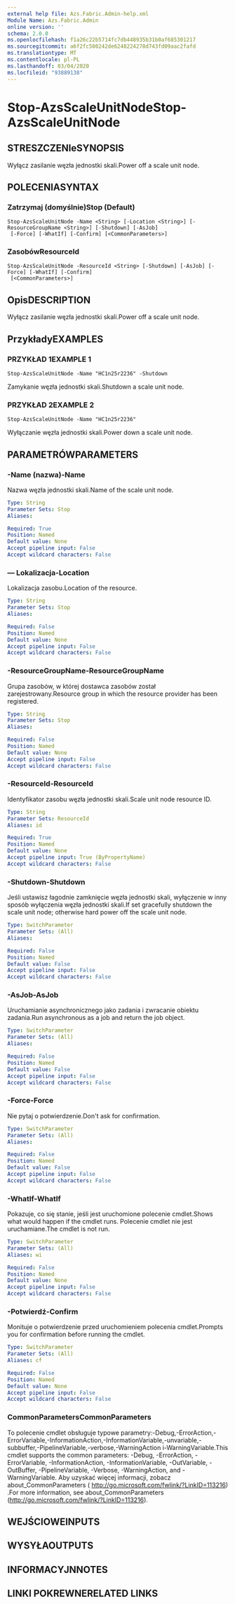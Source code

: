 ```yaml
---
external help file: Azs.Fabric.Admin-help.xml
Module Name: Azs.Fabric.Admin
online version: ''
schema: 2.0.0
ms.openlocfilehash: f1a26c22b5714fc7db448935b31b0af685301217
ms.sourcegitcommit: a6f2fc500242de6248224278d743fd09aac2fafd
ms.translationtype: MT
ms.contentlocale: pl-PL
ms.lasthandoff: 03/04/2020
ms.locfileid: "93889138"
---
```

# <span data-ttu-id="76b50-101">Stop-AzsScaleUnitNode</span><span class="sxs-lookup"><span data-stu-id="76b50-101">Stop-AzsScaleUnitNode</span></span>

## <span data-ttu-id="76b50-102">STRESZCZENIe</span><span class="sxs-lookup"><span data-stu-id="76b50-102">SYNOPSIS</span></span>
<span data-ttu-id="76b50-103">Wyłącz zasilanie węzła jednostki skali.</span><span class="sxs-lookup"><span data-stu-id="76b50-103">Power off a scale unit node.</span></span>

## <span data-ttu-id="76b50-104">POLECENIA</span><span class="sxs-lookup"><span data-stu-id="76b50-104">SYNTAX</span></span>

### <span data-ttu-id="76b50-105">Zatrzymaj (domyślnie)</span><span class="sxs-lookup"><span data-stu-id="76b50-105">Stop (Default)</span></span>
```
Stop-AzsScaleUnitNode -Name <String> [-Location <String>] [-ResourceGroupName <String>] [-Shutdown] [-AsJob]
 [-Force] [-WhatIf] [-Confirm] [<CommonParameters>]
```

### <span data-ttu-id="76b50-106">Zasobów</span><span class="sxs-lookup"><span data-stu-id="76b50-106">ResourceId</span></span>
```
Stop-AzsScaleUnitNode -ResourceId <String> [-Shutdown] [-AsJob] [-Force] [-WhatIf] [-Confirm]
 [<CommonParameters>]
```

## <span data-ttu-id="76b50-107">Opis</span><span class="sxs-lookup"><span data-stu-id="76b50-107">DESCRIPTION</span></span>
<span data-ttu-id="76b50-108">Wyłącz zasilanie węzła jednostki skali.</span><span class="sxs-lookup"><span data-stu-id="76b50-108">Power off a scale unit node.</span></span>

## <span data-ttu-id="76b50-109">Przykłady</span><span class="sxs-lookup"><span data-stu-id="76b50-109">EXAMPLES</span></span>

### <span data-ttu-id="76b50-110">PRZYKŁAD 1</span><span class="sxs-lookup"><span data-stu-id="76b50-110">EXAMPLE 1</span></span>
```
Stop-AzsScaleUnitNode -Name "HC1n25r2236" -Shutdown
```

<span data-ttu-id="76b50-111">Zamykanie węzła jednostki skali.</span><span class="sxs-lookup"><span data-stu-id="76b50-111">Shutdown a scale unit node.</span></span>

### <span data-ttu-id="76b50-112">PRZYKŁAD 2</span><span class="sxs-lookup"><span data-stu-id="76b50-112">EXAMPLE 2</span></span>
```
Stop-AzsScaleUnitNode -Name "HC1n25r2236"
```

<span data-ttu-id="76b50-113">Wyłączanie węzła jednostki skali.</span><span class="sxs-lookup"><span data-stu-id="76b50-113">Power down a scale unit node.</span></span>

## <span data-ttu-id="76b50-114">PARAMETRÓW</span><span class="sxs-lookup"><span data-stu-id="76b50-114">PARAMETERS</span></span>

### <span data-ttu-id="76b50-115">-Name (nazwa)</span><span class="sxs-lookup"><span data-stu-id="76b50-115">-Name</span></span>
<span data-ttu-id="76b50-116">Nazwa węzła jednostki skali.</span><span class="sxs-lookup"><span data-stu-id="76b50-116">Name of the scale unit node.</span></span>

```yaml
Type: String
Parameter Sets: Stop
Aliases:

Required: True
Position: Named
Default value: None
Accept pipeline input: False
Accept wildcard characters: False
```

### <span data-ttu-id="76b50-117">— Lokalizacja</span><span class="sxs-lookup"><span data-stu-id="76b50-117">-Location</span></span>
<span data-ttu-id="76b50-118">Lokalizacja zasobu.</span><span class="sxs-lookup"><span data-stu-id="76b50-118">Location of the resource.</span></span>

```yaml
Type: String
Parameter Sets: Stop
Aliases:

Required: False
Position: Named
Default value: None
Accept pipeline input: False
Accept wildcard characters: False
```

### <span data-ttu-id="76b50-119">-ResourceGroupName</span><span class="sxs-lookup"><span data-stu-id="76b50-119">-ResourceGroupName</span></span>
<span data-ttu-id="76b50-120">Grupa zasobów, w której dostawca zasobów został zarejestrowany.</span><span class="sxs-lookup"><span data-stu-id="76b50-120">Resource group in which the resource provider has been registered.</span></span>

```yaml
Type: String
Parameter Sets: Stop
Aliases:

Required: False
Position: Named
Default value: None
Accept pipeline input: False
Accept wildcard characters: False
```

### <span data-ttu-id="76b50-121">-ResourceId</span><span class="sxs-lookup"><span data-stu-id="76b50-121">-ResourceId</span></span>
<span data-ttu-id="76b50-122">Identyfikator zasobu węzła jednostki skali.</span><span class="sxs-lookup"><span data-stu-id="76b50-122">Scale unit node resource ID.</span></span>

```yaml
Type: String
Parameter Sets: ResourceId
Aliases: id

Required: True
Position: Named
Default value: None
Accept pipeline input: True (ByPropertyName)
Accept wildcard characters: False
```

### <span data-ttu-id="76b50-123">-Shutdown</span><span class="sxs-lookup"><span data-stu-id="76b50-123">-Shutdown</span></span>
<span data-ttu-id="76b50-124">Jeśli ustawisz łagodnie zamknięcie węzła jednostki skali, wyłączenie w inny sposób wyłączenia węzła jednostki skali.</span><span class="sxs-lookup"><span data-stu-id="76b50-124">If set gracefully shutdown the scale unit node; otherwise hard power off the scale unit node.</span></span>

```yaml
Type: SwitchParameter
Parameter Sets: (All)
Aliases:

Required: False
Position: Named
Default value: False
Accept pipeline input: False
Accept wildcard characters: False
```

### <span data-ttu-id="76b50-125">-AsJob</span><span class="sxs-lookup"><span data-stu-id="76b50-125">-AsJob</span></span>
<span data-ttu-id="76b50-126">Uruchamianie asynchronicznego jako zadania i zwracanie obiektu zadania.</span><span class="sxs-lookup"><span data-stu-id="76b50-126">Run asynchronous as a job and return the job object.</span></span>

```yaml
Type: SwitchParameter
Parameter Sets: (All)
Aliases:

Required: False
Position: Named
Default value: False
Accept pipeline input: False
Accept wildcard characters: False
```

### <span data-ttu-id="76b50-127">-Force</span><span class="sxs-lookup"><span data-stu-id="76b50-127">-Force</span></span>
<span data-ttu-id="76b50-128">Nie pytaj o potwierdzenie.</span><span class="sxs-lookup"><span data-stu-id="76b50-128">Don't ask for confirmation.</span></span>

```yaml
Type: SwitchParameter
Parameter Sets: (All)
Aliases:

Required: False
Position: Named
Default value: False
Accept pipeline input: False
Accept wildcard characters: False
```

### <span data-ttu-id="76b50-129">-WhatIf</span><span class="sxs-lookup"><span data-stu-id="76b50-129">-WhatIf</span></span>
<span data-ttu-id="76b50-130">Pokazuje, co się stanie, jeśli jest uruchomione polecenie cmdlet.</span><span class="sxs-lookup"><span data-stu-id="76b50-130">Shows what would happen if the cmdlet runs.</span></span>
<span data-ttu-id="76b50-131">Polecenie cmdlet nie jest uruchamiane.</span><span class="sxs-lookup"><span data-stu-id="76b50-131">The cmdlet is not run.</span></span>

```yaml
Type: SwitchParameter
Parameter Sets: (All)
Aliases: wi

Required: False
Position: Named
Default value: None
Accept pipeline input: False
Accept wildcard characters: False
```

### <span data-ttu-id="76b50-132">-Potwierdź</span><span class="sxs-lookup"><span data-stu-id="76b50-132">-Confirm</span></span>
<span data-ttu-id="76b50-133">Monituje o potwierdzenie przed uruchomieniem polecenia cmdlet.</span><span class="sxs-lookup"><span data-stu-id="76b50-133">Prompts you for confirmation before running the cmdlet.</span></span>

```yaml
Type: SwitchParameter
Parameter Sets: (All)
Aliases: cf

Required: False
Position: Named
Default value: None
Accept pipeline input: False
Accept wildcard characters: False
```

### <span data-ttu-id="76b50-134">CommonParameters</span><span class="sxs-lookup"><span data-stu-id="76b50-134">CommonParameters</span></span>
<span data-ttu-id="76b50-135">To polecenie cmdlet obsługuje typowe parametry:-Debug,-ErrorAction,-ErrorVariable,-InformationAction,-InformationVariable,-unvariable,-subbuffer,-PipelineVariable,-verbose,-WarningAction i-WarningVariable.</span><span class="sxs-lookup"><span data-stu-id="76b50-135">This cmdlet supports the common parameters: -Debug, -ErrorAction, -ErrorVariable, -InformationAction, -InformationVariable, -OutVariable, -OutBuffer, -PipelineVariable, -Verbose, -WarningAction, and -WarningVariable.</span></span> <span data-ttu-id="76b50-136">Aby uzyskać więcej informacji, zobacz about_CommonParameters ( http://go.microsoft.com/fwlink/?LinkID=113216) .</span><span class="sxs-lookup"><span data-stu-id="76b50-136">For more information, see about_CommonParameters (http://go.microsoft.com/fwlink/?LinkID=113216).</span></span>

## <span data-ttu-id="76b50-137">WEJŚCIOWE</span><span class="sxs-lookup"><span data-stu-id="76b50-137">INPUTS</span></span>

## <span data-ttu-id="76b50-138">WYSYŁA</span><span class="sxs-lookup"><span data-stu-id="76b50-138">OUTPUTS</span></span>

## <span data-ttu-id="76b50-139">INFORMACYJN</span><span class="sxs-lookup"><span data-stu-id="76b50-139">NOTES</span></span>

## <span data-ttu-id="76b50-140">LINKI POKREWNE</span><span class="sxs-lookup"><span data-stu-id="76b50-140">RELATED LINKS</span></span>
